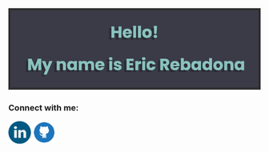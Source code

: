 <img src="banner.png" alt="github banner">

<h3 align="left">Connect with me:</h3>
<p align="left">
<a href="https://www.linkedin.com/in/eric-rebadona-7aa291229/" target="blank"><img align="center" src="linkedin.png" alt="" class="icon" height="45" width="45"/></a>
<a href="https://ericjyr.github.io/" target="blank"><img align="center" src="github.png" alt="" class="icon" height="45" width="45"/></a>


</p>
